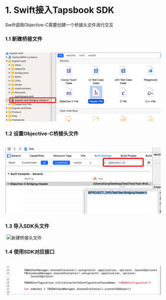 # 1. Swift接入Tapsbook SDK

Swift调用Objective-C需要创建一个桥接头文件进行交互

### 1.1 新建桥接文件
  ![新建桥接头文件](/Doc/Image/swift/create%20bridging%20file.png?raw=true) 
  
### 1.2 设置Objective-C桥接头文件
  ![设置桥接头文件](/Doc/Image/swift/set%20bridging%20file.png?raw=true) 

### 1.3 导入SDK头文件
  ![新建桥接头文件](/Doc/Image/swift/import%20header%20file.png?raw=true) 
### 1.4 使用SDK对应接口
  ![新建桥接头文件](/Doc/Image/swift/use%20objective-c%20file.png?raw=true) 
